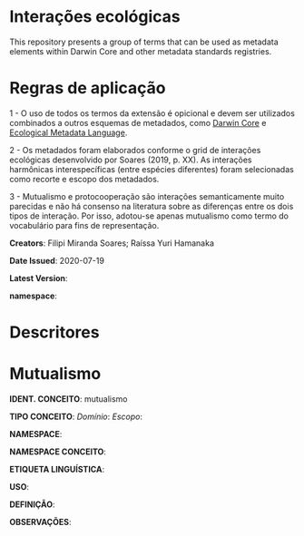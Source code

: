 # Interações ecológicas
This repository presents a group of terms that can be used as metadata elements within Darwin Core and other metadata standards registries.

# Regras de aplicação
1 - O uso de todos os termos da extensão é opicional e devem ser utilizados combinados a outros esquemas de metadados, como <a href="https://dwc.tdwg.org">Darwin Core</a> e <a href="https://eml.ecoinformatics.org">Ecological Metadata Language</a>.

2 - Os metadados foram elaborados conforme o grid de interações ecológicas desenvolvido por Soares (2019, p. XX). As interações harmônicas interespecíficas (entre espécies diferentes) foram selecionadas como recorte e escopo dos metadados.

3 - Mutualismo e protocooperação são interações semanticamente muito parecidas e não há consenso na literatura sobre as diferenças entre os dois tipos de interação. Por isso, adotou-se apenas mutualismo como termo do vocabulário para fins de representação. 

<b>Creators</b>: Filipi Miranda Soares; Raíssa Yuri Hamanaka

<b>Date Issued</b>: 2020-07-19

<b>Latest Version</b>: 

<b>namespace</b>:

# Descritores

# Mutualismo
<b>IDENT. CONCEITO</b>: mutualismo

<b>TIPO CONCEITO</b>:
<i>Domínio</i>:
<i>Escopo</i>:

<b>NAMESPACE</b>:

<b>NAMESPACE CONCEITO</b>:

<b>ETIQUETA LINGUÍSTICA</b>:

<b>USO</b>:

<b>DEFINIÇÃO</b>:

<b>OBSERVAÇÕES</b>:
